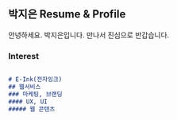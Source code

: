 ## 박지은 Resume & Profile

안녕하세요. 박지은입니다. 만나서 진심으로 반갑습니다.


### Interest


```markdown

# E-Ink(전자잉크)
## 웹서비스
### 마케팅, 브랜딩
#### UX, UI
##### 웹 콘텐츠



